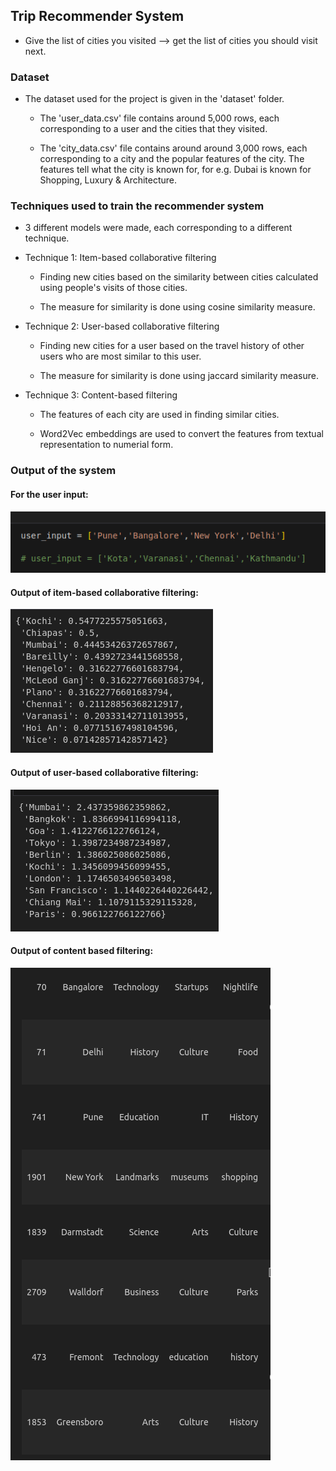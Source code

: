 ## Trip Recommender System

- Give the list of cities you visited --> get the list of cities you should visit next.

### Dataset

- The dataset used for the project is given in the 'dataset' folder.

    - The 'user_data.csv' file contains around 5,000 rows, each corresponding to a user and the cities that they visited.

    - The 'city_data.csv' file contains around around 3,000 rows, each corresponding to a city and the popular features of the city. The features tell what the city is known for, for e.g. Dubai is known for Shopping, Luxury & Architecture.

### Techniques used to train the recommender system

- 3 different models were made, each corresponding to a different technique.

- Technique 1: Item-based collaborative filtering 

    - Finding new cities based on the similarity between cities calculated using people's visits of those cities.

    - The measure for similarity is done using cosine similarity measure.

- Technique 2: User-based collaborative filtering 

    - Finding new cities for a user based on the travel history of other users who are most similar to this user.

    - The measure for similarity is done using jaccard similarity measure.

- Technique 3: Content-based filtering

    - The features of each city are used in finding similar cities.

    - Word2Vec embeddings are used to convert the features from textual representation to numerial form. 

### Output of the system

#### For the user input:

![Alt text](output_ss/image.png)

#### Output of item-based collaborative filtering:

![Alt text](output_ss/image-1.png)

#### Output of user-based collaborative filtering:

![Alt text](output_ss/image-2.png)

#### Output of content based filtering:

![Alt text](output_ss/image-3.png)

